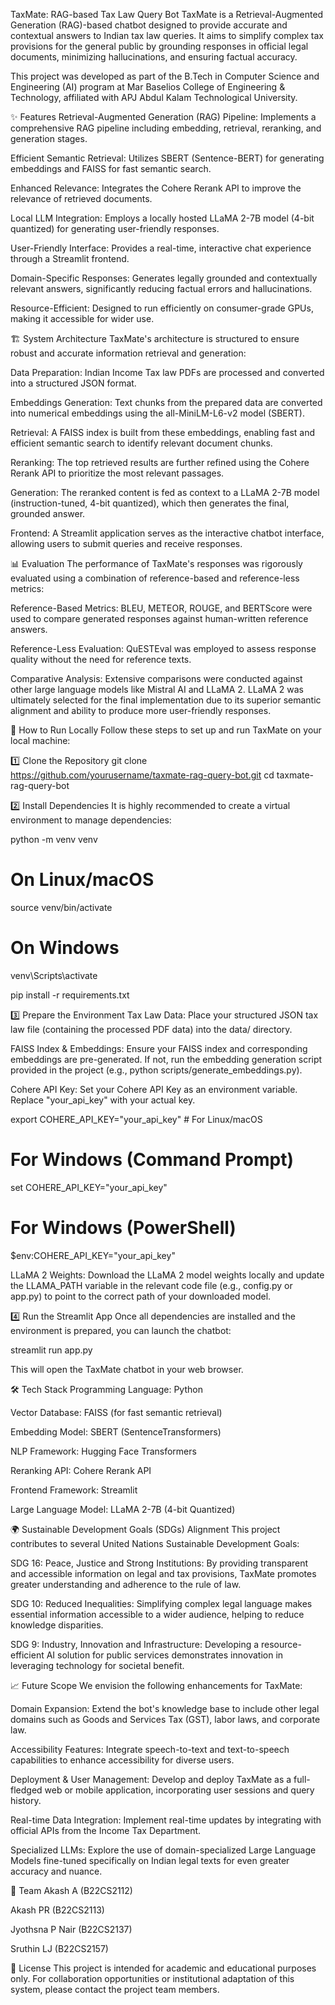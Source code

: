 TaxMate: RAG-based Tax Law Query Bot
TaxMate is a Retrieval-Augmented Generation (RAG)-based chatbot designed to provide accurate and contextual answers to Indian tax law queries. It aims to simplify complex tax provisions for the general public by grounding responses in official legal documents, minimizing hallucinations, and ensuring factual accuracy.

This project was developed as part of the B.Tech in Computer Science and Engineering (AI) program at Mar Baselios College of Engineering & Technology, affiliated with APJ Abdul Kalam Technological University.

✨ Features
Retrieval-Augmented Generation (RAG) Pipeline: Implements a comprehensive RAG pipeline including embedding, retrieval, reranking, and generation stages.

Efficient Semantic Retrieval: Utilizes SBERT (Sentence-BERT) for generating embeddings and FAISS for fast semantic search.

Enhanced Relevance: Integrates the Cohere Rerank API to improve the relevance of retrieved documents.

Local LLM Integration: Employs a locally hosted LLaMA 2-7B model (4-bit quantized) for generating user-friendly responses.

User-Friendly Interface: Provides a real-time, interactive chat experience through a Streamlit frontend.

Domain-Specific Responses: Generates legally grounded and contextually relevant answers, significantly reducing factual errors and hallucinations.

Resource-Efficient: Designed to run efficiently on consumer-grade GPUs, making it accessible for wider use.

🏗️ System Architecture
TaxMate's architecture is structured to ensure robust and accurate information retrieval and generation:

Data Preparation: Indian Income Tax law PDFs are processed and converted into a structured JSON format.

Embeddings Generation: Text chunks from the prepared data are converted into numerical embeddings using the all-MiniLM-L6-v2 model (SBERT).

Retrieval: A FAISS index is built from these embeddings, enabling fast and efficient semantic search to identify relevant document chunks.

Reranking: The top retrieved results are further refined using the Cohere Rerank API to prioritize the most relevant passages.

Generation: The reranked content is fed as context to a LLaMA 2-7B model (instruction-tuned, 4-bit quantized), which then generates the final, grounded answer.

Frontend: A Streamlit application serves as the interactive chatbot interface, allowing users to submit queries and receive responses.

📊 Evaluation
The performance of TaxMate's responses was rigorously evaluated using a combination of reference-based and reference-less metrics:

Reference-Based Metrics: BLEU, METEOR, ROUGE, and BERTScore were used to compare generated responses against human-written reference answers.

Reference-Less Evaluation: QuESTEval was employed to assess response quality without the need for reference texts.

Comparative Analysis: Extensive comparisons were conducted against other large language models like Mistral AI and LLaMA 2. LLaMA 2 was ultimately selected for the final implementation due to its superior semantic alignment and ability to produce more user-friendly responses.

🚀 How to Run Locally
Follow these steps to set up and run TaxMate on your local machine:

1️⃣ Clone the Repository
git clone https://github.com/yourusername/taxmate-rag-query-bot.git
cd taxmate-rag-query-bot

2️⃣ Install Dependencies
It is highly recommended to create a virtual environment to manage dependencies:

python -m venv venv
# On Linux/macOS
source venv/bin/activate
# On Windows
venv\Scripts\activate

pip install -r requirements.txt

3️⃣ Prepare the Environment
Tax Law Data: Place your structured JSON tax law file (containing the processed PDF data) into the data/ directory.

FAISS Index & Embeddings: Ensure your FAISS index and corresponding embeddings are pre-generated. If not, run the embedding generation script provided in the project (e.g., python scripts/generate_embeddings.py).

Cohere API Key: Set your Cohere API Key as an environment variable. Replace "your_api_key" with your actual key.

export COHERE_API_KEY="your_api_key" # For Linux/macOS
# For Windows (Command Prompt)
set COHERE_API_KEY="your_api_key"
# For Windows (PowerShell)
$env:COHERE_API_KEY="your_api_key"

LLaMA 2 Weights: Download the LLaMA 2 model weights locally and update the LLAMA_PATH variable in the relevant code file (e.g., config.py or app.py) to point to the correct path of your downloaded model.

4️⃣ Run the Streamlit App
Once all dependencies are installed and the environment is prepared, you can launch the chatbot:

streamlit run app.py

This will open the TaxMate chatbot in your web browser.

🛠️ Tech Stack
Programming Language: Python

Vector Database: FAISS (for fast semantic retrieval)

Embedding Model: SBERT (SentenceTransformers)

NLP Framework: Hugging Face Transformers

Reranking API: Cohere Rerank API

Frontend Framework: Streamlit

Large Language Model: LLaMA 2-7B (4-bit Quantized)

🌍 Sustainable Development Goals (SDGs) Alignment
This project contributes to several United Nations Sustainable Development Goals:

SDG 16: Peace, Justice and Strong Institutions: By providing transparent and accessible information on legal and tax provisions, TaxMate promotes greater understanding and adherence to the rule of law.

SDG 10: Reduced Inequalities: Simplifying complex legal language makes essential information accessible to a wider audience, helping to reduce knowledge disparities.

SDG 9: Industry, Innovation and Infrastructure: Developing a resource-efficient AI solution for public services demonstrates innovation in leveraging technology for societal benefit.

📈 Future Scope
We envision the following enhancements for TaxMate:

Domain Expansion: Extend the bot's knowledge base to include other legal domains such as Goods and Services Tax (GST), labor laws, and corporate law.

Accessibility Features: Integrate speech-to-text and text-to-speech capabilities to enhance accessibility for diverse users.

Deployment & User Management: Develop and deploy TaxMate as a full-fledged web or mobile application, incorporating user sessions and query history.

Real-time Data Integration: Implement real-time updates by integrating with official APIs from the Income Tax Department.

Specialized LLMs: Explore the use of domain-specialized Large Language Models fine-tuned specifically on Indian legal texts for even greater accuracy and nuance.

🤝 Team
Akash A (B22CS2112)

Akash PR (B22CS2113)

Jyothsna P Nair (B22CS2137)

Sruthin LJ (B22CS2157)

📄 License
This project is intended for academic and educational purposes only. For collaboration opportunities or institutional adaptation of this system, please contact the project team members.
